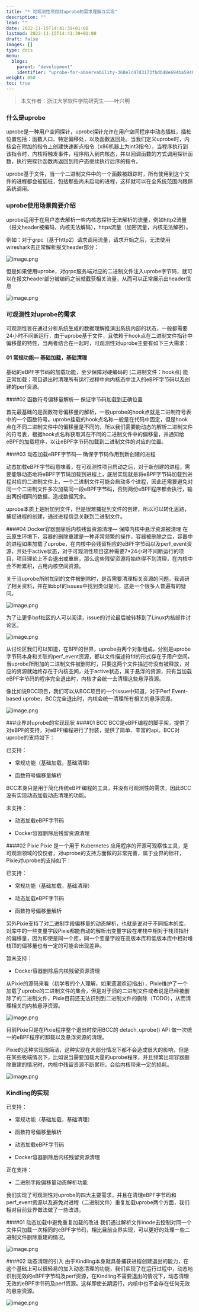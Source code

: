 ```yaml
---
title: "* 可观测性项目对uprobe的需求理解与实现"
description: ""
lead: ""
date: 2022-11-15T14:41:39+01:00
lastmod: 2022-11-15T14:41:39+01:00
draft: false
images: []
type: docs
menu:
  blogs:
    parent: "development"
    identifier: "uprobe-for-observability-368e7c47d3173fbdb48e694ba59489bb"
weight: 050
toc: true
---
```


> 本文作者：浙江大学软件学院研究生——叶兴明

### 什么是uprobe
uprobe是一种用户空间探针，uprobe探针允许在用户空间程序中动态插桩，插桩位置包括：函数入口、特定偏移处，以及函数返回处。当我们定义uprobe时，内核会在附加的指令上创建快速断点指令（x86机器上为int3指令），当程序执行到该指令时，内核将触发事件，程序陷入到内核态，并以回调函数的方式调用探针函数，执行完探针函数再返回到用户态继续执行后序的指令。

uprobe基于文件，当一个二进制文件中的一个函数被跟踪时，所有使用到这个文件的进程都会被插桩，包括那些尚未启动的进程，这样就可以在全系统范围内跟踪系统调用。


### uprobe使用场景简要介绍
uprobe适用于在用户态去解析一些内核态探针无法解析的流量，例如http2流量（报文header被编码，内核无法解码），https流量（加密流量，内核无法解密）。

例如：对于grpc（基于http2）请求调用流量，请求开始之后，无法使用wireshark去正常解析报文header部分：

![image.png](1.png)

但是如果使用uprobe，对grpc服务端对应的二进制文件注入uprobe字节码，就可以在报文header部分被编码之前就截获相关流量，从而可以正常展示出header信息

![image.png](2.png)

### 可观测性对uprobe的需求

可观测性旨在通过分析系统生成的数据理解推演出系统内部的状态，一般都需要24小时不间断运行，由于uprobe基于文件，且依赖于hook点在二进制文件指针中偏移量的特性，当两者结合在一起时，可观测性对uprobe主要有如下三大需求：

#### 01 常规功能— 基础加载，基础清理
基础的eBPF字节码的加载功能，至少保障对硬编码的 [二进制文件：hook点] 能正常加载；项目退出时清理所有运行过程中向内核态中注入的eBPF字节码以及创建的perf资源。

####02 函数符号偏移量解析— 保证字节码加载到正确位置

首先最基础的是函数符号偏移量的解析，一般uprobe的hook点就是二进制符号表中的一个函数符号。uprobe挂载的hook点名称一般是在代码中固定，但是hook点在不同二进制文件中的偏移量是不同的，所以我们需要能动态的解析二进制文件的符号表，根据hook点名称获取其在不同的二进制文件中的偏移量，并通知给eBPF的加载程序，以让eBPF字节码加载到二进制文件的对应的位置。

####03 动态加载eBPF字节码— 确保字节码作用到新创建的进程

动态加载eBPF字节码意味着，在可观测性项目启动之后，对于新创建的进程，需要能够动态地将eBPF字节码加载到进程上，底层实现就是将eBPF字节码加载到进程对应的二进制文件上，一个二进制文件可能会启动多个进程，因此还需要避免对同一个二进制文件多次加载同一段eBPF字节码，否则两份eBPF程序都会执行，输出两份相同的数据，造成数据冗余。

uprobe本质上是附加到文件，但是很难捕捉到文件的创建，所以可以转化思路，捕捉进程的创建，通过进程信息关联到二进制文件。

####04 Docker容器删除后内核残留资源清理— 保障内核中悬浮资源被清理
在云原生环境下，容器的删除重建是一种非常频繁的操作，容器被删除之后，容器中的进程如果加载了uprobe，在内核中会残留相应的eBPF字节码以及perf_event资源，并处于active状态，对于可观测性项目这种需要7*24小时不间断运行的项目，项目理论上不会退出或重启，那么这些残留资源将始终得不到清理，在内核中会不断累积，占用内核空间资源。

关于当uprobe所附加到的文件被删除时，是否需要清理相关资源的问题，我调研了相关资料，并在libbpf的issues中找到类似提问，这是一个很多人普遍有的疑问。

![image.png](3.png)

为了让更多bpf社区的人可以阅读，issue的讨论最后被转移到了Linux内核邮件讨论区。

![image.png](4.png)

从讨论区我们可以知道，在BPF的世界，uprobe由两个对象组成，分别是uprobe字节码本身和关联的perf_event资源，都以文件描述符fd的形式存在于用户空间。当uprobe所附加的二进制文件被删除时，只要这两个文件描述符没有被释放，对应的资源就始终存在于内核空间，处于active状态，属于悬浮的资源，只有当加载eBPF字节码的程序完全退出时，内核才会统一去清理这些悬浮资源。

像比如说BCC项目，我们可以从BCC项目的一个issue中知道，对于Perf Event-based uprobe，BCC完全退出时，内核会统一清理所有相关的悬浮资源。

![image.png](5.png)



###业界对uprobe的实现现状
####01 BCC
BCC是eBPF编程的脚⼿架，提供了对eBPF的⽀持，对eBPF编程进⾏了封装，提供了简单、丰富的api。BCC对uprobe的支持如下：

已支持：

- 常规功能（基础加载，基础清理）

- 函数符号偏移量解析



BCC本身只是用于简化传统eBPF编程的工具，并没有可观测性的需求，因此BCC没有实现动态加载动态清理的功能。

未支持：

- 动态加载eBPF字节码

- Docker容器删除后残留资源清理

####02 Pixie
Pixie 是一个用于 Kubernetes 应用程序的开源可观察性工具，是可观测领域的佼佼者，对uprobe的支持方面做的非常完善，属于业界的标杆，Pixie对uprobe的支持如下：

已支持：

- 常规功能（基础加载，基础清理）

- 动态加载eBPF字节码

- 函数符号偏移量解析



另外Pixie支持了对二进制字段偏移量的动态解析，也就是说对于不同版本的库，对库中的一些变量字段Pixie都能自动的解析出变量字段在堆栈中相对于栈顶指针的偏移量，因为即使是同一个库，同一个变量字段在高版本库和低版本库中相对堆栈顶的偏移量也有一定的可能会出现差异。

暂未支持：

- Docker容器删除后内核残留资源清理



从Pixie的源码来看（初学者的个人理解，如果遗漏欢迎指出），Pixie维护了一个加载了uprobe的二进制文件的集合，但是对于旧的二进制文件或者说是已经被删除了的二进制文件，Pixie目前还无法识别到二进制文件的删除（TODO），从而清理相关的内核悬浮资源。

![image.png](6.png)

目前Pixie只是在Pixie程序整个退出时使用BCC的 detach_uprobe() API 做一次统一的eBPF程序的卸载以及悬浮资源的清理。

Pixie的这种实现很简洁，这种实现在大部分情况下都不会造成很大的影响，但是在某些极端情况下，比如说当需要加载大量的uprobe程序，并且频繁出现容器删除重建的情况时，内核中残留资源不断累积，会给内核带来一定的损耗。

![image.png](7.png)

### Kindling的实现
已支持：

- 常规功能（基础加载，基础清理）

- 函数符号偏移量解析

- 动态加载eBPF字节码

- Docker容器删除后内核残留资源清理



正在支持：

- ⼆进制字段偏移量动态解析功能



我们实现了可观测性对uprobe的四大主要需求，并且在清理eBPF字节码和perf_event资源以及避免对进程（二进制文件）重复加载uprobe两个方面，我们相对目前业界做法做了一些改进。

####01 动态加载中避免重复加载的改进
我们通过解析文件inode去控制对同一个文件只加载一次相同的eBPF字节码，相比目前业界实现，可以更好的处理一些二进制文件删除重建的情况。

![image.png](8.png)

####02 动态清理的引入
由于Kindling本身就具备捕获进程创建退出的能力，在这个基础上可以很轻易的加入动态清理的功能，我们实现了在运行过程中，动态地识别无效的eBPF字节码及perf资源，在Kindling不需要退出的情况下，动态清理无效的eBPF字节码及perf资源。这样即使长期运行，内核中也不会存在任何无效的悬空资源。

![image.png](9.png)
